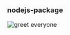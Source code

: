 ### nodejs-package
![greet everyone](https://github.com/stoganych/hexlet-jest/actions/workflows/node-check.yml/badge.svg)